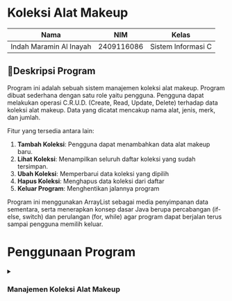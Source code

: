 # Koleksi Alat Makeup

| Nama                      | NIM           | Kelas             |
|---------------------------|---------------|-------------------|
| Indah Maramin Al Inayah   | 2409116086    | Sistem Informasi C |

## 📄Deskripsi Program
Program ini adalah sebuah sistem manajemen koleksi alat makeup. Program dibuat sederhana dengan satu role yaitu pengguna. Pengguna dapat melakukan operasi C.R.U.D. (Create, Read, Update, Delete) terhadap data koleksi alat makeup. Data yang dicatat mencakup nama alat, jenis, merk, dan jumlah.

Fitur yang tersedia antara lain:

1. **Tambah Koleksi**: Pengguna dapat menambahkan data alat makeup baru.
2. **Lihat Koleksi**: Menampilkan seluruh daftar koleksi yang sudah tersimpan.
3. **Ubah Koleksi**: Memperbarui data koleksi yang dipilih
4. **Hapus Koleksi**: Menghapus data koleksi dari daftar
5. **Keluar Program**: Menghentikan jalannya program

Program ini menggunakan ArrayList sebagai media penyimpanan data sementara, serta menerapkan konsep dasar Java berupa percabangan (if-else, switch) dan perulangan (for, while) agar program dapat berjalan terus sampai pengguna memilih keluar.

# Penggunaan Program

<details>
<summary><h3>Manajemen Koleksi Alat Makeup</h3></summary>

<img width="410" height="150" alt="Screenshot 2025-09-09 224420" src="https://github.com/user-attachments/assets/9077487f-2567-48fe-8546-aad0d4e42ef5" />

Tampilan yang pertama kali muncul saat menjalankan program adalah menu manajemen koleksi alat makeup. Disini terdapat 5 pilihan yaitu Tambah Koleksi, Lihat Koleksi, Ubah Koleksi, Hapus Koleksi, dan Keluar Program.

<details>
<summary><h3>Tambah Koleksi</h3></summary>
